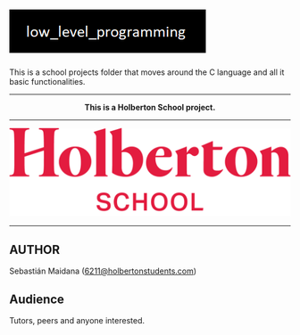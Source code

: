 ![low level programming logo](docs/low_level_programming.png "Low Level Programming")
===============================

This is a school projects folder that moves around the C language and all it basic functionalities.

---

<div align="center"><strong>This is a Holberton School project.</strong></div>

---

![Holberton School logo](docs/holbertonschoollogo.png "Holberton School")

---

## AUTHOR

Sebastián Maidana (6211@holbertonstudents.com)

## Audience

Tutors, peers and anyone interested.
